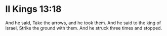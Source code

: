 # II Kings 13:18

And he said, Take the arrows, and he took them. And he said to the king of Israel, Strike the ground with them. And he struck three times and stopped.
